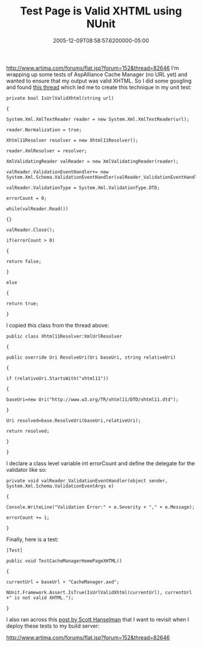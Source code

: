 ﻿---
title: Test Page is Valid XHTML using NUnit
date: "2005-12-09T08:58:57.6200000-05:00"
description: "I'm wrapping up some tests of AspAlliance Cache Manager (no URL yet) and wanted to ensure that my output was valid XHTML. So I did some googling and found this thread which led me to create this technique in my unit test:"
featuredImage: img/test-page-is-valid-xhtml-using-nunit-featured.png
---

<http://www.artima.com/forums/flat.jsp?forum=152&thread=82646> I'm wrapping up some tests of AspAlliance Cache Manager (no URL yet) and wanted to ensure that my output was valid XHTML. So I did some googling and found [this thread](http://www.dotnet247.com/247reference/msgs/57/288422.aspx) which led me to create this technique in my unit test:

```
private bool IsUrlValidXhtml(string url)

{

System.Xml.XmlTextReader reader = new System.Xml.XmlTextReader(url);

reader.Normalization = true;

Xhtml11Resolver resolver = new Xhtml11Resolver();

reader.XmlResolver = resolver;

XmlValidatingReader valReader = new XmlValidatingReader(reader);

valReader.ValidationEventHandler+= new System.Xml.Schema.ValidationEventHandler(valReader_ValidationEventHandler);

valReader.ValidationType = System.Xml.ValidationType.DTD;

errorCount = 0;

while(valReader.Read())

{}

valReader.Close();

if(errorCount > 0)

{

return false;

}

else

{

return true;

}
```



I copied this class from the thread above:

```
public class Xhtml11Resolver:XmlUrlResolver

{

public override Uri ResolveUri(Uri baseUri, string relativeUri)

{

if (relativeUri.StartsWith("xhtml11"))

{

baseUri=new Uri("http://www.w3.org/TR/xhtml11/DTD/xhtml11.dtd");

}

Uri resolved=base.ResolveUri(baseUri,relativeUri);

return resolved;

}

}
```

I declare a class level variable int errorCount and define the delegate for the validator like so:

```
private void valReader_ValidationEventHandler(object sender, System.Xml.Schema.ValidationEventArgs e)

{

Console.WriteLine("Validation Error:" + e.Severity + "," + e.Message);

errorCount += 1;

}
```

Finally, here is a test:

```
[Test]

public void TestCacheManagerHomePageXHTML()

{

currentUrl = baseUrl + "CacheManager.axd";

NUnit.Framework.Assert.IsTrue(IsUrlValidXhtml(currentUrl), currentUrl +" is not valid XHTML.");

}
```

I also ran across this [post by Scott Hanselman](http://www.artima.com/forums/flat.jsp?forum=152&thread=82646) that I want to revisit when I deploy these tests to my build server:

<http://www.artima.com/forums/flat.jsp?forum=152&thread=82646>

